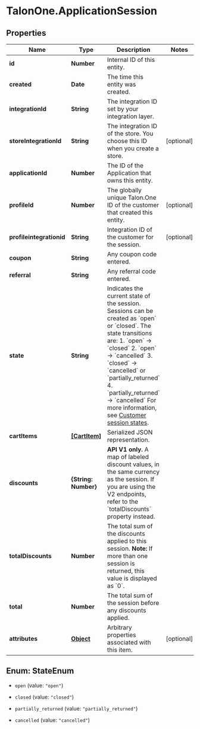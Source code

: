 # TalonOne.ApplicationSession

## Properties

Name | Type | Description | Notes
------------ | ------------- | ------------- | -------------
**id** | **Number** | Internal ID of this entity. | 
**created** | **Date** | The time this entity was created. | 
**integrationId** | **String** | The integration ID set by your integration layer. | 
**storeIntegrationId** | **String** | The integration ID of the store. You choose this ID when you create a store. | [optional] 
**applicationId** | **Number** | The ID of the Application that owns this entity. | 
**profileId** | **Number** | The globally unique Talon.One ID of the customer that created this entity. | [optional] 
**profileintegrationid** | **String** | Integration ID of the customer for the session. | [optional] 
**coupon** | **String** | Any coupon code entered. | 
**referral** | **String** | Any referral code entered. | 
**state** | **String** | Indicates the current state of the session. Sessions can be created as &#x60;open&#x60; or &#x60;closed&#x60;. The state transitions are:  1. &#x60;open&#x60; → &#x60;closed&#x60; 2. &#x60;open&#x60; → &#x60;cancelled&#x60; 3. &#x60;closed&#x60; → &#x60;cancelled&#x60; or &#x60;partially_returned&#x60; 4. &#x60;partially_returned&#x60; → &#x60;cancelled&#x60;  For more information, see [Customer session states](https://docs.talon.one/docs/dev/concepts/entities/customer-sessions).  | 
**cartItems** | [**[CartItem]**](CartItem.md) | Serialized JSON representation. | 
**discounts** | **{String: Number}** | **API V1 only.** A map of labeled discount values, in the same currency as the session.  If you are using the V2 endpoints, refer to the &#x60;totalDiscounts&#x60; property instead.  | 
**totalDiscounts** | **Number** | The total sum of the discounts applied to this session.  **Note:** If more than one session is returned, this value is displayed as &#x60;0&#x60;.  | 
**total** | **Number** | The total sum of the session before any discounts applied. | 
**attributes** | [**Object**](.md) | Arbitrary properties associated with this item. | [optional] 



## Enum: StateEnum


* `open` (value: `"open"`)

* `closed` (value: `"closed"`)

* `partially_returned` (value: `"partially_returned"`)

* `cancelled` (value: `"cancelled"`)




